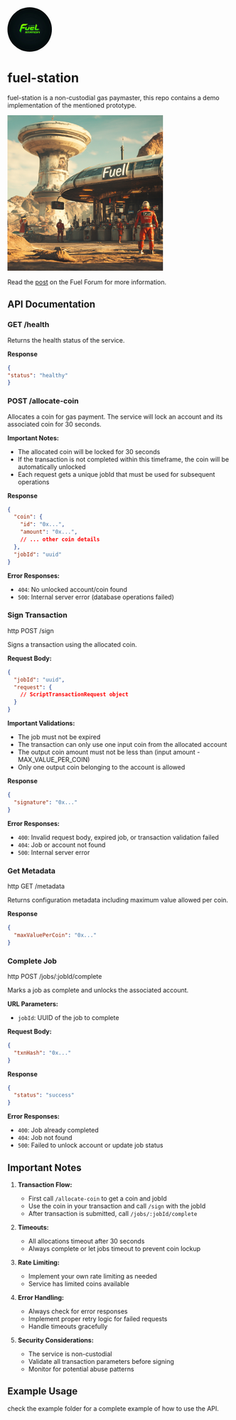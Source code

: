 <img src="./assets/logo.png" alt="fuel-station" width="100" style="border-radius: 100%;">

# fuel-station

fuel-station is a non-custodial gas paymaster, this repo contains a demo implementation of the mentioned prototype.

<img src="./assets/image.png" alt="fuel-station" width="350">

Read the [post](https://forum.fuel.network/t/fuel-station-gas-paymaster-on-fuel/7078) on the Fuel Forum for more information.

## API Documentation

### GET /health

Returns the health status of the service.

**Response**

```json
{
"status": "healthy"
}
```

### POST /allocate-coin

Allocates a coin for gas payment. The service will lock an account and its associated coin for 30 seconds.

**Important Notes:**
- The allocated coin will be locked for 30 seconds
- If the transaction is not completed within this timeframe, the coin will be automatically unlocked
- Each request gets a unique jobId that must be used for subsequent operations

**Response**

```json
{
  "coin": {
    "id": "0x...",
    "amount": "0x...",
    // ... other coin details
  },
  "jobId": "uuid"
}
```

**Error Responses:**
- `404`: No unlocked account/coin found
- `500`: Internal server error (database operations failed)

### Sign Transaction

http
POST /sign

Signs a transaction using the allocated coin.

**Request Body:**

```json
{
  "jobId": "uuid",
  "request": {
    // ScriptTransactionRequest object
  }
}
```

**Important Validations:**
- The job must not be expired
- The transaction can only use one input coin from the allocated account
- The output coin amount must not be less than (input amount - MAX_VALUE_PER_COIN)
- Only one output coin belonging to the account is allowed

**Response**

```json
{
  "signature": "0x..."
}
```

**Error Responses:**
- `400`: Invalid request body, expired job, or transaction validation failed
- `404`: Job or account not found
- `500`: Internal server error

### Get Metadata

http
GET /metadata

Returns configuration metadata including maximum value allowed per coin.

**Response**

```json
{
  "maxValuePerCoin": "0x..."
}
```

### Complete Job

http
POST /jobs/:jobId/complete

Marks a job as complete and unlocks the associated account.

**URL Parameters:**
- `jobId`: UUID of the job to complete

**Request Body:**

```json
{
  "txnHash": "0x..."
}
```

**Response**

```json
{
  "status": "success"
}
```


**Error Responses:**
- `400`: Job already completed
- `404`: Job not found
- `500`: Failed to unlock account or update job status

## Important Notes

1. **Transaction Flow:**
   - First call `/allocate-coin` to get a coin and jobId
   - Use the coin in your transaction and call `/sign` with the jobId
   - After transaction is submitted, call `/jobs/:jobId/complete`

2. **Timeouts:**
   - All allocations timeout after 30 seconds
   - Always complete or let jobs timeout to prevent coin lockup

3. **Rate Limiting:**
   - Implement your own rate limiting as needed
   - Service has limited coins available

4. **Error Handling:**
   - Always check for error responses
   - Implement proper retry logic for failed requests
   - Handle timeouts gracefully

5. **Security Considerations:**
   - The service is non-custodial
   - Validate all transaction parameters before signing
   - Monitor for potential abuse patterns

## Example Usage

check the example folder for a complete example of how to use the API.